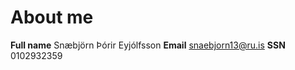 # About me
**Full name** Snæbjörn Þórir Eyjólfsson
**Email**     snaebjorn13@ru.is
**SSN**       0102932359